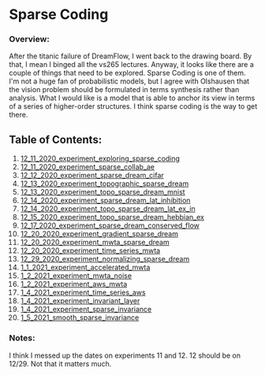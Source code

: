 # Sparse Coding

### Overview:

After the titanic failure of DreamFlow, I went back to the drawing board.  By that, I mean
I binged all the vs265 lectures.  Anyway, it looks like there are a couple of things that 
need to be explored. Sparse Coding is one of them.  I'm not a huge fan of probabilistic 
models, but I agree with Olshausen that the vision problem should be formulated in terms 
synthesis rather than analysis.  What I would like is a model that is able to anchor its
view in terms of a series of higher-order structures.  I think sparse coding is the way
to get there.

## Table of Contents:
1. [12_11_2020_experiment_exploring_sparse_coding](12_11_2020_experiment_exploring_sparse_coding)
2. [12_11_2020_experiment_sparse_collab_ae](12_11_2020_experiment_sparse_collab_ae)
3. [12_12_2020_experiment_sparse_dream_cifar](12_12_2020_experiment_sparse_dream_cifar)
4. [12_13_2020_experiment_topographic_sparse_dream](12_14_2020_experiment_topographic_sparse_dream)
5. [12_13_2020_experiment_topo_sparse_dream_mnist](12_13_2020_experiment_topo_sparse_dream_mnist)
6. [12_14_2020_experiment_sparse_dream_lat_inhibition](12_14_2020_experiment_sparse_dream_lat_inhibition)
7. [12_14_2020_experiment_topo_sparse_dream_lat_ex_in](12_14_2020_experiment_topo_sparse_dream_lat_ex_in)
8. [12_15_2020_experiment_topo_sparse_dream_hebbian_ex](12_15_2020_experiment_topo_sparse_dream_hebbian_ex)
9. [12_17_2020_experiment_sparse_dream_conserved_flow](12_17_2020_experiment_sparse_dream_conserved_flow)
10. [12_20_2020_experiment_gradient_sparse_dream](12_20_2020_experiment_gradient_sparse_dream)
11. [12_20_2020_experiment_mwta_sparse_dream](12_20_2020_experiment_mwta_sparse_dream)
12. [12_20_2020_experiment_time_series_mwta](12_20_2020_experiment_time_series_mwta)
13. [12_29_2020_experiment_normalizing_sparse_dream](12_29_2020_experiment_normalizing_sparse_dream)
14. [1_1_2021_experiment_accelerated_mwta](1_1_2021_experiment_accelerated_mwta)
15. [1_2_2021_experiment_mwta_noise](1_2_2021_experiment_mwta_noise)
16. [1_2_2021_experiment_aws_mwta](1_2_2021_experiment_aws_mwta)
17. [1_4_2021_experiment_time_series_aws](1_4_2021_experiment_time_series_aws)
18. [1_4_2021_experiment_invariant_layer](1_4_2021_experiment_invariant_layer)
19. [1_4_2021_experiment_sparse_invariance](1_4_2021_experiment_sparse_invariance)
20. [1_5_2021_smooth_sparse_invariance](1_5_2021_smooth_sparse_invariance)

### Notes:
I think I messed up the dates on experiments 11 and 12.  12 should be on 12/29.  Not that it matters much.